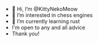 - 👋 Hi, I’m @KittyNekoMeow
- 👀 I’m interested in chess engines
- 🌱 I’m currently learning rust
- I'm open to any and all advice
- Thank you!

<!---
KittyNekoMeow/KittyNekoMeow is a ✨ special ✨ repository because its `README.md` (this file) appears on your GitHub profile.
You can click the Preview link to take a look at your changes.
--->
